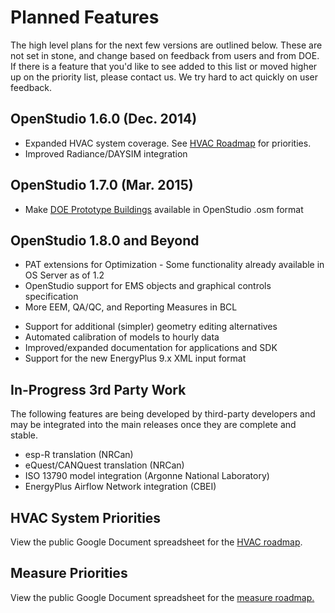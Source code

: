 <h1>Planned Features</h1>
The high level plans for the next few versions are outlined below.  These are not set in stone, and change based on feedback from users and from DOE.  If there is a feature that you'd like to see added to this list or moved higher up on the priority list, please contact us.  We try hard to act quickly on user feedback.

## OpenStudio 1.6.0 (Dec. 2014)
* Expanded HVAC system coverage.  See [HVAC Roadmap](https://docs.google.com/spreadsheet/ccc?key=0AhCALIzwiaGPdHhhalNfQktXUWtacjJwcHVoZ3Fsanc&usp=drive_web#gid=1) for priorities.
* Improved Radiance/DAYSIM integration

## OpenStudio 1.7.0 (Mar. 2015)
* Make [DOE Prototype Buildings](http://www.energycodes.gov/commercial-prototype-building-models) available in OpenStudio .osm format

## OpenStudio 1.8.0 and Beyond
* PAT extensions for Optimization - Some functionality already available in OS Server as of 1.2
* OpenStudio support for EMS objects and graphical controls specification
* More EEM, QA/QC, and Reporting Measures in BCL
<!---* Potential Multi-language support for Measures (python?)-->
* Support for additional (simpler) geometry editing alternatives
* Automated calibration of models to hourly data
* Improved/expanded documentation for applications and SDK
* Support for the new EnergyPlus 9.x XML input format

## In-Progress 3rd Party Work
The following features are being developed by third-party developers and may be integrated into the main releases once they are complete and stable.

* esp-R translation (NRCan)
* eQuest/CANQuest translation (NRCan)
* ISO 13790 model integration (Argonne National Laboratory)
* EnergyPlus Airflow Network integration (CBEI)

## HVAC System Priorities
View the public Google Document spreadsheet for the [HVAC roadmap](https://docs.google.com/spreadsheet/ccc?key=0AhCALIzwiaGPdHhhalNfQktXUWtacjJwcHVoZ3Fsanc&usp=drive_web#gid=1).

## Measure Priorities
View the public Google Document spreadsheet for the [measure roadmap.](https://docs.google.com/spreadsheet/ccc?key=0AhCALIzwiaGPdE1BUjZDQ01iLVBnUFJpcHlEWU10ZEE&usp=drive_web#gid=0)

